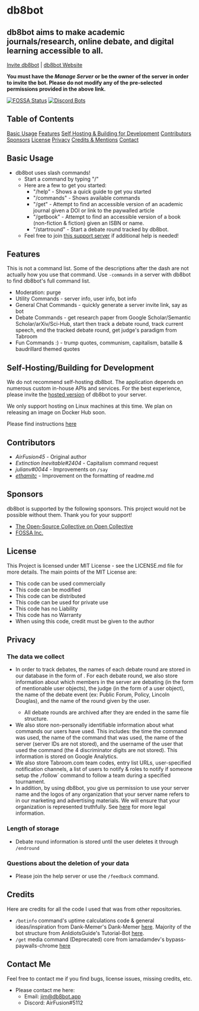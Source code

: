 # db8bot
## db8bot aims to make academic journals/research, online debate, and digital learning accessible to all.

[Invite db8bot](https://discord.com/oauth2/authorize?client_id=689368779305779204&permissions=310647056497&scope=bot%20applications.commands) | [db8bot Website](https://db8bot.app)

**You must have the *Manage Server* or be the owner of the server in order to invite the bot. Please do not modify any of the pre-selected permissions provided in the above link.**

[![FOSSA Status](https://app.fossa.com/api/projects/git%2Bgithub.com%2Fdb8bot%2Fdb8bot.svg?type=large)](https://app.fossa.com/projects/git%2Bgithub.com%2Fdb8bot%2Fdb8bot?ref=badge_large) [![Discord Bots](https://top.gg/api/widget/689368779305779204.svg)](https://top.gg/bot/689368779305779204)

<!-- [![db8bot's Widget](https://api.botlist.space/widget/689368779305779204/5 "db8bot's Widget")](https://botlist.space/bot/689368779305779204?utm_source=bls&utm_medium=widget&utm_campaign=689368779305779204) -->

<!-- [![db8bot's Widget] (https://arcane-botcenter.xyz/api/widget/689368779305779204.svg) "db8bot's Widget")](https://arcane-botcenter.xyz/bot/689368779305779204) -->

<!-- [![MBL](https://mythicalbots.xyz/bot/689368779305779204/embed?q=dark/ )](https://mythicalbots.xyz/bot/689368779305779204) -->

<!-- [discord.js](https://discord.js.org/). -->
## Table of Contents
[Basic Usage](#basic-usage)
[Features](#features)
[Self Hosting & Building for Development](#self-hostingbuilding-for-development)
[Contributors](#contributors)
[Sponsors](#sponsors)
[License](#license)
[Privacy](#privacy)
[Credits & Mentions](#credits)
[Contact](#contact-me)

## Basic Usage

* db8bot uses slash commands!
  * Start a command by typing "/"
  * Here are a few to get you started:
    * "/help" - Shows a quick guide to get you started
    * "/commands" - Shows available commands
    * "/get" - Attempt to find an accessible version of an academic journal given a DOI or link to the paywalled article
    * "/getbook" - Attempt to find an accessible version of a book (non-fiction & fiction) given an ISBN or name.
    * "/startround" - Start a debate round tracked by db8bot.
  * Feel free to join [this support server](https://discord.gg/rEQc7C7) if additional help is needed!

## Features

This is not a command list. Some of the descriptions after the dash are not actually how you use that command. Use `-commands` in a server with db8bot to find db8bot's full command list.
  * Moderation: purge
  * Utility Commands - server info, user info, bot info 
  * General Chat Commands - quickly generate a server invite link, say as bot
  * Debate Commands - get research paper from Google Scholar/Semantic Scholar/arXiv/Sci-Hub, start then track a debate round, track current speech, end the tracked debate round, get judge's paradigm from Tabroom
  * Fun Commands :) - trump quotes, communism, capitalism, bataille & baudrillard themed quotes

## Self-Hosting/Building for Development

We do not recommend self-hosting db8bot. The application depends on numerous custom in-house APIs and services. For the best experience, please invite the [hosted version](https://discord.com/oauth2/authorize?client_id=689368779305779204&permissions=310647056497&scope=bot%20applications.commands) of db8bot to your server.

We only support hosting on Linux machines at this time. We plan on releasing an image on Docker Hub soon.

Please find instructions [here](https://github.com/db8bot/db8bot/wiki/Self-Hosting-&-Building-for-Development)

## Contributors

* *AirFusion45* - Original author
* *Extinction Inevitable#2404* - Capitalism command request
* *julianv#0044* - Improvements on `/say`
* [*ethamitc*](https://github.com/ethamitc) - Improvement on the formatting of readme.md

## Sponsors
db8bot is supported by the following sponsors. This project would not be possible without them. Thank you for your support!

* [The Open-Source Collective on Open Collective](https://opencollective.com/db8bot)
* [FOSSA Inc.](https://www.fossa.com/?utm_source=FOSSA&utm_medium=db8bot)

## License 
This Project is licensed under MIT License - see the LICENSE.md file for more details. The main points of the MIT License are:
  
  * This code can be used commercially
  * This code can be modified
  * This code can be distributed
  * This code can be used for private use
  * This code has no Liability
  * This code has no Warranty
  * When using this code, credit must be given to the author

## Privacy

  ### The data we collect
  * In order to track debates, the names of each debate round are stored in our database in the form of <server id><name of the round given by the user>. For each debate round, we also store information about which members in the server are debating (in the form of mentionable user objects), the judge (in the form of a user object), the name of the debate event (ex: Public Forum, Policy, Lincoln Douglas), and the name of the round given by the user.
    * All debate rounds are archived after they are ended in the same file structure.
  * We also store non-personally identifiable information about what commands our users have used. This includes: the time the command was used, the name of the command that was used, the name of the server (server IDs are not stored), and the username of the user that used the command (the 4 discriminator digits are not stored). This information is stored on Google Analytics. 
  * We also store Tabroom.com team codes, entry list URLs, user-specified notification channels, a list of users to notify & roles to notify if someone setup the `/`follow` command to follow a team during a specified tournament. 
  * In addition, by using db8bot, you give us permission to use your server name and the logos of any organization that your server name refers to in our marketing and advertising materials. We will ensure that your organization is represented truthfully. See [here](https://www.gfrlaw.com/what-we-do/insights/beyond-brand-x-using-another%E2%80%99s-trademark-your-own-advertising) for more legal information.

  ### Length of storage
  * Debate round information is stored until the user deletes it through `/endround` 

  ### Questions about the deletion of your data
  * Please join the help server or use the `/feedback` command.

## Credits
Here are credits for all the code I used that was from other repositories.
  * `/botinfo` command's uptime calculations code & general ideas/inspiration from Dank-Memer's Dank-Memer [here](https://github.com/Dank-Memer/Dank-Memer).
Majority of the bot structure from AnIdiotsGuide's Tutorial-Bot [here](https://github.com/AnIdiotsGuide/Tutorial-Bot).
  * `/get` media command (Deprecated) core from iamadamdev's bypass-paywalls-chrome [here](https://github.com/iamadamdev/bypass-paywalls-chrome/)

## Contact Me
Feel free to contact me if you find bugs, license issues, missing credits, etc.

  * Please contact me here:
    * Email: jim@db8bot.app
    * Discord: AirFusion#5112

